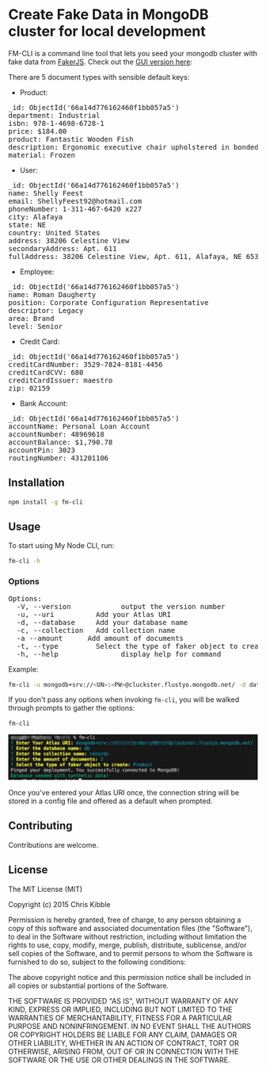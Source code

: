 # Create Fake Data in MongoDB cluster for local development

FM-CLI is a command line tool that lets you seed your mongodb cluster with fake data from [FakerJS](https://fakerjs.dev/api/). Check out the [GUI version here](https://github.com/dl-little/faker-maker):

There are 5 document types with sensible default keys:

- Product:
<pre>
_id: ObjectId('66a14d776162460f1bb057a5')
department: Industrial
isbn: 978-1-4698-6728-1
price: $184.00
product: Fantastic Wooden Fish
description: Ergonomic executive chair upholstered in bonded black leather and...
material: Frozen
</pre>

- User:
<pre>
_id: ObjectId('66a14d776162460f1bb057a5')
name: Shelly Feest
email: ShellyFeest92@hotmail.com
phoneNumber: 1-311-467-6420 x227
city: Alafaya
state: NE
country: United States
address: 38206 Celestine View
secondaryAddress: Apt. 611
fullAddress: 38206 Celestine View, Apt. 611, Alafaya, NE 65389-3252
</pre>

- Employee:
<pre>
_id: ObjectId('66a14d776162460f1bb057a5')
name: Roman Daugherty
position: Corporate Configuration Representative
descriptor: Legacy
area: Brand
level: Senior
</pre>

- Credit Card:
<pre>
_id: ObjectId('66a14d776162460f1bb057a5')
creditCardNumber: 3529-7824-8181-4456
creditCardCVV: 680
creditCardIssuer: maestro
zip: 02159
</pre>

- Bank Account:
<pre>
_id: ObjectId('66a14d776162460f1bb057a5')
accountName: Personal Loan Account
accountNumber: 48969618
accountBalance: $1,790.78
accountPin: 3023
routingNumber: 431201106
</pre>

## Installation

```bash
npm install -g fm-cli
```

## Usage

To start using My Node CLI, run:

```bash
fm-cli -h
```

### Options

<pre>
Options:
  -V, --version            output the version number
  -u, --uri <type>         Add your Atlas URI
  -d, --database <type>    Add your database name
  -c, --collection <type>  Add collection name
  -a --amount <number>     Add amount of documents
  -t, --type <type>        Select the type of faker object to create
  -h, --help               display help for command
</pre>

Example:

```bash
fm-cli -u mongodb+srv://<UN>:<PW>@cluckster.flustyo.mongodb.net/ -d database-name -c collection-name -a 23 -type bank_account
```

If you don't pass any options when invoking `fm-cli`, you will be walked through prompts to gather the options:

```bash
fm-cli
```

<img src="./example.png" />

Once you've entered your Atlas URI once, the connection string will be stored in a config file and offered as a default when prompted.

## Contributing

Contributions are welcome.

## License

The MIT License (MIT)

Copyright (c) 2015 Chris Kibble

Permission is hereby granted, free of charge, to any person obtaining a copy of this software and associated documentation files (the "Software"), to deal in the Software without restriction, including without limitation the rights to use, copy, modify, merge, publish, distribute, sublicense, and/or sell copies of the Software, and to permit persons to whom the Software is furnished to do so, subject to the following conditions:

The above copyright notice and this permission notice shall be included in all copies or substantial portions of the Software.

THE SOFTWARE IS PROVIDED "AS IS", WITHOUT WARRANTY OF ANY KIND, EXPRESS OR IMPLIED, INCLUDING BUT NOT LIMITED TO THE WARRANTIES OF MERCHANTABILITY, FITNESS FOR A PARTICULAR PURPOSE AND NONINFRINGEMENT. IN NO EVENT SHALL THE AUTHORS OR COPYRIGHT HOLDERS BE LIABLE FOR ANY CLAIM, DAMAGES OR OTHER LIABILITY, WHETHER IN AN ACTION OF CONTRACT, TORT OR OTHERWISE, ARISING FROM, OUT OF OR IN CONNECTION WITH THE SOFTWARE OR THE USE OR OTHER DEALINGS IN THE SOFTWARE.
